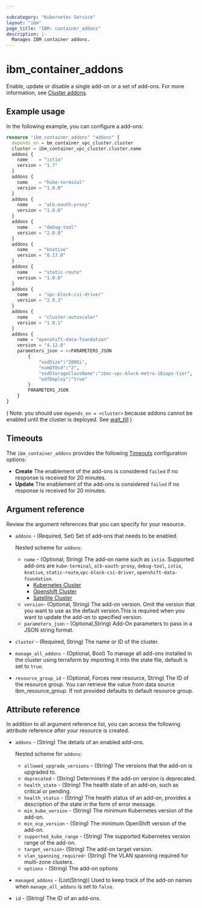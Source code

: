 ```yaml
---

subcategory: "Kubernetes Service"
layout: "ibm"
page_title: "IBM: container_addons"
description: |-
  Manages IBM container addons.
---
```


# ibm_container_addons
Enable, update or disable a single add-on or a set of add-ons. For more information, see [Cluster addons](https://cloud.ibm.com/docs/containers?topic=containers-api-at-iam#ks-cluster).

## Example usage

In the following example, you can configure a add-ons:

```terraform
resource "ibm_container_addons" "addons" {
  depends_on = bm_container_vpc_cluster.cluster
  cluster = ibm_container_vpc_cluster.cluster.name
  addons {
    name    = "istio"
    version = "1.7"
  }
  addons {
    name    = "kube-terminal"
    version = "1.0.0"
  }
  addons {
    name    = "alb-oauth-proxy"
    version = "1.0.0"
  }
  addons {
    name    = "debug-tool"
    version = "2.0.0"
  }
  addons {
    name    = "knative"
    version = "0.17.0"
  }
  addons {
    name    = "static-route"
    version = "1.0.0"
  }
  addons {
    name    = "vpc-block-csi-driver"
    version = "2.0.3"
  }
  addons {
    name    = "cluster-autoscaler"
    version = "1.0.1"
  }
  addons {
    name = "openshift-data-foundation"
    version = "4.12.0"
    parameters_json = <<PARAMETERS_JSON
		{
			"osdSize":"200Gi",
			"numOfOsd":"2",
			"osdStorageClassName":"ibmc-vpc-block-metro-10iops-tier",
			"odfDeploy":"true"
		}
		PARAMETERS_JSON
    }
}

```

( Note: you should use `depends_on = <cluster>` because addons cannot be enabled until the cluster is deployed. See [wait_till](https://registry.terraform.io/providers/IBM-Cloud/ibm/latest/docs/resources/container_vpc_cluster#wait_till) )

## Timeouts

The `ibm_container_addons` provides the following [Timeouts](https://www.terraform.io/docs/language/resources/syntax.html) configuration options:

- **Create** The enablement of the add-ons is considered `failed` if no response is received for 20 minutes.
- **Update** The enablement of the add-ons is considered `failed` if no response is received for 20 minutes.


## Argument reference
Review the argument references that you can specify for your resource. 

- `addons` - (Required, Set) Set of add-ons that needs to be enabled.

  Nested scheme for `addons`:
	- `name` - (Optional, String) The add-on name such as `istio`. Supported add-ons are `kube-terminal`, `alb-oauth-proxy`, `debug-tool`, `istio`, `knative`, `static-route`,`vpc-block-csi-driver`, `openshift-data-foundation`.
      * [Kubernetes Cluster](https://cloud.ibm.com/docs/containers?topic=containers-managed-addons#adding-managed-add-ons)
      * [Openshift Cluster](https://cloud.ibm.com/docs/openshift?topic=openshift-managed-addons#adding-managed-add-ons)
      * [Satellite Cluster]( https://cloud.ibm.com/docs/openshift?topic=openshift-managed-addons#addons-satellite)
  - `version`- (Optional, String) The add-on version. Omit the version that you want to use as the default version.This is required when you want to update the add-on to specified version.
  - `parameters_json` -  (Optional,String) Add-On parameters to pass in a JSON string format.

- `cluster` - (Required, String) The name or ID of the cluster.
- `manage_all_addons` - (Optional, Bool) To manage all add-ons installed in the cluster using terraform by importing it into the state file, default is set to `true`.
- `resource_group_id` - (Optional, Forces new resource, String) The ID of the resource group. You can retrieve the value from data source ibm_resource_group. If not provided defaults to default resource group.

## Attribute reference
In addition to all argument reference list, you can access the following attribute reference after your resource is created.

- `addons` - (String) The details of an enabled add-ons.

  Nested scheme for `addons`:
	- `allowed_upgrade_versions` - (String) The versions that the add-on is upgraded to.
	- `deprecated` - (String) Determines if the add-on version is deprecated.
	- `health_state` - (String) The health state of an add-on, such as critical or pending.
	- `health_status` - (String) The health status of an add-on, provides a description of the state in the form of error message.
	- `min_kube_version` - (String) The minimum Kubernetes version of the add-on.
	- `min_ocp_version` - (String) The minimum OpenShift version of the add-on.
	- `supported_kube_range` - (String) The supported Kubernetes version range of the add-on.
	- `target_version`-  (String) The add-on target version.
	- `vlan_spanning_required`-  (String) The VLAN spanning required for multi-zone clusters.
	- `options` - (String) The add-on options

- `managed_addons` -  (List(String)) Used to keep track of the add-on names when `manage_all_addons` is set to `false`.
- `id` - (String) The ID of an add-ons.